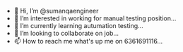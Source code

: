 - 👋 Hi, I’m @sumanqaengineer
- 👀 I’m interested in working for manual testing position...
- 🌱 I’m currently learning autumation testing...
- 💞️ I’m looking to collaborate on job...
- 📫 How to reach me what's up me on 6361691116...

<!---
sumanqaengineer/sumanqaengineer is a ✨ special ✨ repository because its `README.md` (this file) appears on your GitHub profile.
You can click the Preview link to take a look at your changes.
--->
